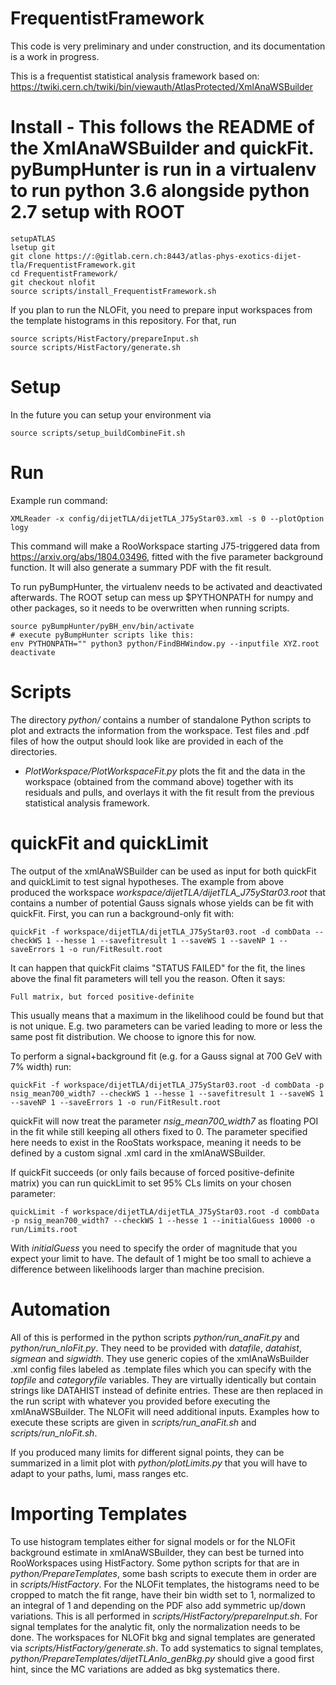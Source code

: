 # FrequentistFramework

This code is very preliminary and under construction, and its documentation is a work in progress. 

This is a frequentist statistical analysis framework based on:
https://twiki.cern.ch/twiki/bin/viewauth/AtlasProtected/XmlAnaWSBuilder

# Install - This follows the README of the XmlAnaWSBuilder and quickFit. pyBumpHunter is run in a virtualenv to run python 3.6 alongside python 2.7 setup with ROOT
```
setupATLAS
lsetup git
git clone https://:@gitlab.cern.ch:8443/atlas-phys-exotics-dijet-tla/FrequentistFramework.git
cd FrequentistFramework/
git checkout nlofit
source scripts/install_FrequentistFramework.sh
```

If you plan to run the NLOFit, you need to prepare input workspaces from the template histograms in this repository. For that, run
```
source scripts/HistFactory/prepareInput.sh
source scripts/HistFactory/generate.sh
```

# Setup

In the future you can setup your environment via
```
source scripts/setup_buildCombineFit.sh
```

# Run

Example run command:
```
XMLReader -x config/dijetTLA/dijetTLA_J75yStar03.xml -s 0 --plotOption logy
```
This command will make a RooWorkspace starting J75-triggered data from https://arxiv.org/abs/1804.03496, fitted with the five parameter background function. It will also generate a summary PDF with the fit result.

To run pyBumpHunter, the virtualenv needs to be activated and deactivated afterwards. The ROOT setup can mess up $PYTHONPATH for numpy and other packages, so it needs to be overwritten when running scripts.
```
source pyBumpHunter/pyBH_env/bin/activate
# execute pyBumpHunter scripts like this:
env PYTHONPATH="" python3 python/FindBHWindow.py --inputfile XYZ.root
deactivate
```

# Scripts

The directory _python/_ contains a number of standalone Python scripts to plot and extracts the information from the workspace. Test files and .pdf files of how the output should look like are provided in each of the directories. 

   * _PlotWorkspace/PlotWorkspaceFit.py_ plots the fit and the data in the workspace (obtained from the command above) together with its residuals and pulls, and overlays it with the fit result from the previous statistical analysis framework. 

# quickFit and quickLimit

The output of the xmlAnaWSBuilder can be used as input for both quickFit and quickLimit to test signal hypotheses. The example from above produced the workspace _workspace/dijetTLA/dijetTLA_J75yStar03.root_ that contains a number of potential Gauss signals whose yields can be fit with quickFit. First, you can run a background-only fit with:
```
quickFit -f workspace/dijetTLA/dijetTLA_J75yStar03.root -d combData --checkWS 1 --hesse 1 --savefitresult 1 --saveWS 1 --saveNP 1 --saveErrors 1 -o run/FitResult.root
```
It can happen that quickFit claims "STATUS FAILED" for the fit, the lines above the final fit parameters will tell you the reason. Often it says:
```
Full matrix, but forced positive-definite
```
This usually means that a maximum in the likelihood could be found but that is not unique. E.g. two parameters can be varied leading to more or less the same post fit distribution. We choose to ignore this for now. 

To perform a signal+background fit (e.g. for a Gauss signal at 700 GeV with 7% width) run:
```
quickFit -f workspace/dijetTLA/dijetTLA_J75yStar03.root -d combData -p nsig_mean700_width7 --checkWS 1 --hesse 1 --savefitresult 1 --saveWS 1 --saveNP 1 --saveErrors 1 -o run/FitResult.root
```
quickFit will now treat the parameter _nsig_mean700_width7_ as floating POI in the fit while still keeping all others fixed to 0. The parameter specified here needs to exist in the RooStats workspace, meaning it needs to be defined by a custom signal .xml card in the xmlAnaWSBuilder.

If quickFit succeeds (or only fails because of forced positive-definite matrix) you can run quickLimit to set 95% CLs limits on your chosen parameter:
```
quickLimit -f workspace/dijetTLA/dijetTLA_J75yStar03.root -d combData -p nsig_mean700_width7 --checkWS 1 --hesse 1 --initialGuess 10000 -o run/Limits.root
```
With _initialGuess_ you need to specify the order of magnitude that you expect your limit to have. The default of 1 might be too small to achieve a difference between likelihoods larger than machine precision.

# Automation

All of this is performed in the python scripts _python/run_anaFit.py_ and _python/run_nloFit.py_. They need to be provided with _datafile_, _datahist_, _sigmean_ and _sigwidth_. They use generic copies of the xmlAnaWsBuilder .xml config files labeled as .template files which you can specify with the _topfile_ and _categoryfile_ variables. They are virtually identically but contain strings like DATAHIST instead of definite entries. These are then replaced in the run script with whatever you provided before executing the xmlAnaWSBuilder. The NLOFit will need additional inputs. Examples how to execute these scripts are given in _scripts/run_anaFit.sh_ and _scripts/run_nloFit.sh_.

If you produced many limits for different signal points, they can be summarized in a limit plot with _python/plotLimits.py_ that you will have to adapt to your paths, lumi, mass ranges etc.

# Importing Templates

To use histogram templates either for signal models or for the NLOFit background estimate in xmlAnaWSBuilder, they can best be turned into RooWorkspaces using HistFactory. Some python scripts for that are in _python/PrepareTemplates_, some bash scripts to execute them in order are in _scripts/HistFactory_. For the NLOFit templates, the histograms need to be cropped to match the fit range, have their bin width set to 1, normalized to an integral of 1 and depending on the PDF also add symmetric up/down variations. This is all performed in _scripts/HistFactory/prepareInput.sh_. For signal templates for the analytic fit, only the normalization needs to be done. The workspaces for NLOFit bkg and signal templates are generated via _scripts/HistFactory/generate.sh_. To add systematics to signal templates, _python/PrepareTemplates/dijetTLAnlo_genBkg.py_ should give a good first hint, since the MC variations are added as bkg systematics there.